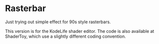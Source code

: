 # Rasterbar

Just trying out simple effect for 90s style rasterbars.

This version is for the KodeLife shader editor. The code is also available at ShaderToy, which use a slightly different coding convention.
